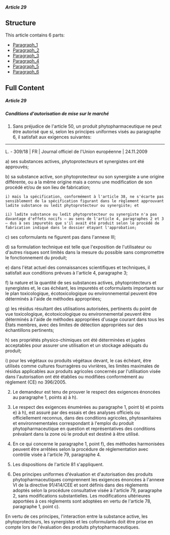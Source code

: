 ##### Article 29

## Structure

This article contains 6 parts:

- [Paragraph_1](./Paragraph_1.md)
- [Paragraph_2](./Paragraph_2.md)
- [Paragraph_3](./Paragraph_3.md)
- [Paragraph_4](./Paragraph_4.md)
- [Paragraph_5](./Paragraph_5.md)
- [Paragraph_6](./Paragraph_6.md)

## Full Content

##### Article 29
##### Conditions d'autorisation de mise sur le marché

1. Sans préjudice de l'article 50, un produit phytopharmaceutique ne peut être autorisé que si, selon les principes uniformes visés au paragraphe 6, il satisfait aux exigences suivantes:
---


L. - 309/18 | FR | Journal officiel de l'Union européenne | 24.11.2009

a) ses substances actives, phytoprotecteurs et synergistes ont été approuvés;

b) sa substance active, son phytoprotecteur ou son synergiste a une origine différente, ou a la même origine mais a connu une modification de son procédé et/ou de son lieu de fabrication;

    i) mais la spécification, conformément à l'article 38, ne s'écarte pas sensiblement de la spécification figurant dans le règlement approuvant ladite substance ou ledit phytoprotecteur ou synergiste; et

    ii) ladite substance ou ledit phytoprotecteur ou synergiste n'a pas davantage d'effets nocifs – au sens de l'article 4, paragraphes 2 et 3 – dus à ses impuretés que s'il avait été produit selon le procédé de fabrication indiqué dans le dossier étayant l'approbation;

c) ses coformulants ne figurent pas dans l'annexe III;

d) sa formulation technique est telle que l'exposition de l'utilisateur ou d'autres risques sont limités dans la mesure du possible sans compromettre le fonctionnement du produit;

e) dans l'état actuel des connaissances scientifiques et techniques, il satisfait aux conditions prévues à l'article 4, paragraphe 3;

f) la nature et la quantité de ses substances actives, phytoprotecteurs et synergistes et, le cas échéant, les impuretés et coformulants importants sur le plan toxicologique, écotoxicologique ou environnemental peuvent être déterminés à l'aide de méthodes appropriées;

g) les résidus résultant des utilisations autorisées, pertinents du point de vue toxicologique, écotoxicologique ou environnemental peuvent être déterminés à l'aide de méthodes appropriées d'usage courant dans tous les États membres, avec des limites de détection appropriées sur des échantillons pertinents;

h) ses propriétés physico-chimiques ont été déterminées et jugées acceptables pour assurer une utilisation et un stockage adéquats du produit;

i) pour les végétaux ou produits végétaux devant, le cas échéant, être utilisés comme cultures fourragères ou vivrières, les limites maximales de résidus applicables aux produits agricoles concernés par l'utilisation visée dans l'autorisation ont été établies ou modifiées conformément au règlement (CE) no 396/2005.

2. Le demandeur est tenu de prouver le respect des exigences énoncées au paragraphe 1, points a) à h).

3. Le respect des exigences énumérées au paragraphe 1, point b) et points e) à h), est assuré par des essais et des analyses officiels ou officiellement reconnus, dans des conditions agricoles, phytosanitaires et environnementales correspondant à l'emploi du produit phytopharmaceutique en question et représentatives des conditions prévalant dans la zone où le produit est destiné à être utilisé.

4. En ce qui concerne le paragraphe 1, point f), des méthodes harmonisées peuvent être arrêtées selon la procédure de réglementation avec contrôle visée à l'article 79, paragraphe 4.

5. Les dispositions de l'article 81 s'appliquent.

6. Des principes uniformes d'évaluation et d'autorisation des produits phytopharmaceutiques comprennent les exigences énoncées à l'annexe VI de la directive 91/414/CEE et sont définis dans des règlements adoptés selon la procédure consultative visée à l'article 79, paragraphe 2, sans modifications substantielles. Les modifications ultérieures apportées à ces règlements sont adoptées en vertu de l'article 78, paragraphe 1, point c).

En vertu de ces principes, l'interaction entre la substance active, les phytoprotecteurs, les synergistes et les coformulants doit être prise en compte lors de l'évaluation des produits phytopharmaceutiques.
